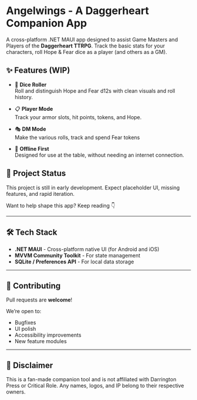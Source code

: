 ﻿# Angelwings - A Daggerheart Companion App

A cross-platform .NET MAUI app designed to assist Game Masters and Players of the **Daggerheart TTRPG**. Track the basic stats for your characters, roll Hope & Fear dice as a player (and others as a GM).

## ✨ Features (WIP)

- 🎲 **Dice Roller**  
  Roll and distinguish Hope and Fear d12s with clean visuals and roll history.

- 📋 **Player Mode**  
  Track your armor slots, hit points, tokens, and Hope.

- 🎭 **DM Mode**  
  Make the various rolls, track and spend Fear tokens

- 📶 **Offline First**  
  Designed for use at the table, without needing an internet connection.

## 🚧 Project Status

This project is still in early development. Expect placeholder UI, missing features, and rapid iteration.

Want to help shape this app? Keep reading 👇

---

## 🛠️ Tech Stack

- **.NET MAUI** - Cross-platform native UI (for Android and iOS)
- **MVVM Community Toolkit** - For state management
- **SQLite / Preferences API** - For local data storage

---

## 🤝 Contributing

Pull requests are **welcome**!

We’re open to:
- Bugfixes
- UI polish
- Accessibility improvements
- New feature modules

---
## 🧩 Disclaimer

This is a fan-made companion tool and is not affiliated with Darrington Press or Critical Role. Any names, logos, and IP belong to their respective owners.